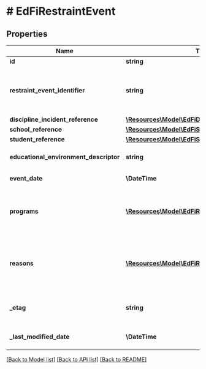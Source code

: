 # # EdFiRestraintEvent

## Properties

Name | Type | Description | Notes
------------ | ------------- | ------------- | -------------
**id** | **string** |  | [optional]
**restraint_event_identifier** | **string** | A unique number or alphanumeric code assigned to a restraint event by a school, school system, state, or other agency or entity. |
**discipline_incident_reference** | [**\Resources\Model\EdFiDisciplineIncidentReference**](EdFiDisciplineIncidentReference.md) |  | [optional]
**school_reference** | [**\Resources\Model\EdFiSchoolReference**](EdFiSchoolReference.md) |  |
**student_reference** | [**\Resources\Model\EdFiStudentReference**](EdFiStudentReference.md) |  |
**educational_environment_descriptor** | **string** | The setting where the RestraintEvent was exercised. | [optional]
**event_date** | **\DateTime** | Month, day, and year of the restraint event. |
**programs** | [**\Resources\Model\EdFiRestraintEventProgram[]**](EdFiRestraintEventProgram.md) | An unordered collection of restraintEventPrograms. The special education program associated with the restraint event. | [optional]
**reasons** | [**\Resources\Model\EdFiRestraintEventReason[]**](EdFiRestraintEventReason.md) | An unordered collection of restraintEventReasons. A categorization of the circumstances or reason for the RestraintEvent. | [optional]
**_etag** | **string** | A unique system-generated value that identifies the version of the resource. | [optional]
**_last_modified_date** | **\DateTime** | The date and time the resource was last modified. | [optional]

[[Back to Model list]](../../README.md#models) [[Back to API list]](../../README.md#endpoints) [[Back to README]](../../README.md)

